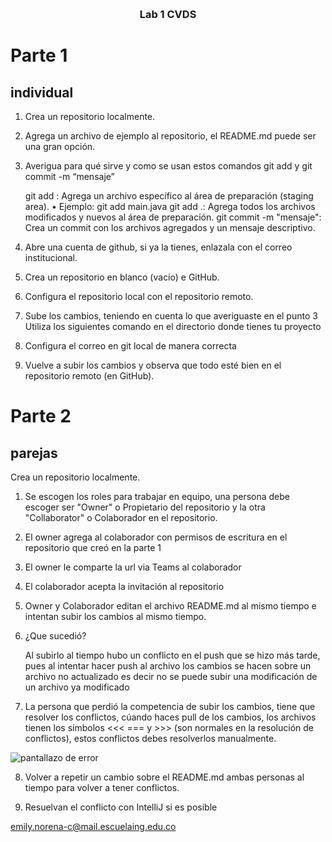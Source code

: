<!-- Improved compatibility of back to top link: See: https://github.com/othneildrew/Best-README-Template/pull/73 -->
<a id="readme-top"></a>


<!-- PROJECT LOGO -->
<br />
<div align="center">

<h3 align="center">Lab 1 CVDS</h3>
</div>

<!-- ABOUT THE PROJECT -->
# Parte 1
## individual

  1. Crea un repositorio localmente.

  2. Agrega un archivo de ejemplo al repositorio, el README.md puede ser una gran opción.

  3. Averigua para qué sirve y como se usan estos comandos git add y git commit -m “mensaje”

     git add <archivo>: Agrega un archivo específico al área de preparación (staging area).
          •	Ejemplo: git add main.java
     git add .: Agrega todos los archivos modificados y nuevos al área de preparación.
     git commit -m "mensaje": Crea un commit con los archivos agregados y un mensaje descriptivo.


  4. Abre una cuenta de github, si ya la tienes, enlazala con el correo institucional.
  
  5. Crea un repositorio en blanco (vacío) e GitHub.
  
  6. Configura el repositorio local con el repositorio remoto.
  
  7. Sube los cambios, teniendo en cuenta lo que averiguaste en el punto 3 Utiliza los siguientes comando en el directorio donde tienes tu proyecto

  8. Configura el correo en git local de manera correcta
 
  9. Vuelve a subir los cambios y observa que todo esté bien en el repositorio remoto (en GitHub).
 
 # Parte 2
 ## parejas
 Crea un repositorio localmente.

  1. Se escogen los roles para trabajar en equipo, una persona debe escoger ser "Owner" o Propietario del repositorio y la otra "Collaborator" o Colaborador en el repositorio.

  2. El owner agrega al colaborador con permisos de escritura en el repositorio que creó en la parte 1

  3. El owner le comparte la url via Teams al colaborador

  4. El colaborador acepta la invitación al repositorio

  5. Owner y Colaborador editan el archivo README.md al mismo tiempo e intentan subir los cambios al mismo tiempo.
  
  6. ¿Que sucedió?

     Al subirlo al tiempo hubo un conflicto en el push que se hizo más tarde, pues al intentar hacer push al archivo los cambios se hacen sobre un archivo no actualizado es decir no se puede subir una modificación  de un archivo ya modificado

 7. La persona que perdió la competencia de subir los cambios, tiene que resolver los conflictos, cúando haces pull de los cambios, los archivos tienen los símbolos <<< === y >>> (son normales en la resolución de conflictos), estos conflictos debes resolverlos manualmente.

 <image src="assets/1.png" alt="pantallazo de error">
 
 8. Volver a repetir un cambio sobre el README.md ambas personas al tiempo para volver a tener conflictos.
 
 9. Resuelvan el conflicto con IntelliJ si es posible 

 emily.norena-c@mail.escuelaing.edu.co

 
</br>


  
